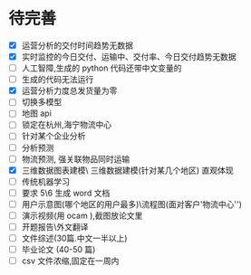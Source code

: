# 待完善

- [x] 运营分析的交付时间趋势无数据
- [x] 实时监控的今日交付、运输中、交付率、今日交付趋势无数据
- [ ] 人工智障,生成的 python 代码还带中文变量的
- [ ] 生成的代码无法运行
- [x] 运营分析力度总发货量为零
- [ ] 切换多模型
- [ ] 地图 api
- [ ] 锁定在杭州,海宁物流中心
- [ ] 针对某个企业分析
- [ ] 分析预测
- [ ] 物流预测, 强关联物品同时运输
- [x] 三维数据图表建模\ 三维数据建模(针对某几个地区) 直观体现
- [ ] 传统机器学习 
- [ ] 要求 5\6 生成 word 文档
- [ ] 用户示意图(哪个地区的用户最多)\流程图(面对客户'物流中心'')
- [ ] 演示视频(用 ocam ),截图放论文里
- [ ] 开题报告\外文翻译
- [ ] 文件综述(30篇.中文一半以上)
- [ ] 毕业论文 (40-50 篇)
- [ ] csv 文件浓缩,固定在一周内